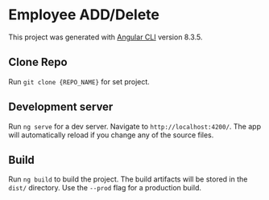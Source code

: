 # Employee ADD/Delete

This project was generated with [Angular CLI](https://github.com/angular/angular-cli) version 8.3.5.

## Clone Repo

Run `git clone {REPO_NAME}` for set project.

## Development server

Run `ng serve` for a dev server. Navigate to `http://localhost:4200/`. The app will automatically reload if you change any of the source files.

## Build

Run `ng build` to build the project. The build artifacts will be stored in the `dist/` directory. Use the `--prod` flag for a production build.
